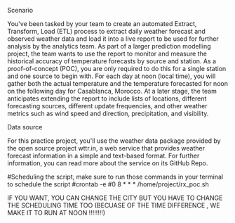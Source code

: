 Scenario

You've been tasked by your team to create an automated Extract, Transform, Load (ETL) process to extract daily weather forecast and observed weather data and load it into a live report to be used for further analysis by the analytics team. As part of a larger prediction modelling project, the team wants to use the report to monitor and measure the historical accuracy of temperature forecasts by source and station.
As a proof-of-concept (POC), you are only required to do this for a single station and one source to begin with. For each day at noon (local time), you will gather both the actual temperature and the temperature forecasted for noon on the following day for Casablanca, Morocco.
At a later stage, the team anticipates extending the report to include lists of locations, different forecasting sources, different update frequencies, and other weather metrics such as wind speed and direction, precipitation, and visibility.

Data source

For this practice project, you'll use the weather data package provided by the open source project wttr.in, a web service that provides weather forecast information in a simple and text-based format. For further information, you can read more about the service on its GitHub Repo.

#Scheduling the script, make sure to run those commands in your terminal to schedule the script
#crontab -e
#0 8 * * * /home/project/rx_poc.sh

IF YOU WANT, YOU CAN CHANGE THE CITY BUT YOU HAVE TO CHANGE THE SCHEDULING TIME TOO (BECUASE OF THE TIME DIFFERENCE , WE MAKE IT TO RUN AT NOON !!!!!!!!)


